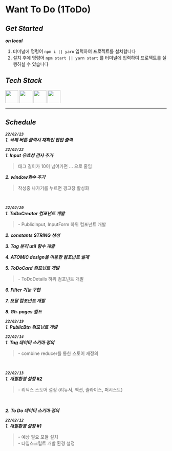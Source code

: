 # Want To Do (1ToDo)

## _Get Started_

***on local***
1. 터미널에 명령어 `npm i || yarn` 입력하여 프로젝트를 설치합니다<br>
2. 설치 후에 명령어 `npm start || yarn start` 를 터미널에 입력하여 프로젝트를 실행하실 수 있습니다<br>

## _Tech Stack_

<div>
  <img width="40" height="40" src="https://user-images.githubusercontent.com/82315118/146652190-f113fe0f-6432-481e-9c9b-b1869ddc67c7.png">
  <img width="40" height="40" src="https://user-images.githubusercontent.com/82315118/146652259-5c3b7a73-854c-40cc-bedd-f9a36f7ba664.png">
  <img width="40" height="40" src="https://user-images.githubusercontent.com/82315118/148469158-5150ccf7-c857-4fa6-90ee-4d22fc4ffd6c.png">
  <img width="40" height="40" src="https://user-images.githubusercontent.com/82315118/153709482-4c2766f3-ac4e-4af5-a55b-dab205f6f885.png">
</div>

<hr>

## _Schedule_

***`22/02/23`***<br>
***1. 삭제 버튼 클릭시 재확인 팝업 출력***
<br>

***`22/02/22`***<br>
***1. Input 유효성 검사 추가***
> 태그 길이가 10이 넘어가면 ... 으로 줄임

***2. window함수 추가***
> 작성중 나가기를 누르면 경고창 활성화
<br>

***`22/02/20`***<br>
***1. ToDoCreator 컴포넌트 개발***
> \- PublicInput, InputForm 하위 컴포넌트 개발

***2. constants STRING 생성***

***3. Tag 분리 util 함수 개발***

***4. ATOMIC design을 이용한 컴포넌트 설계***

***5. ToDoCard 컴포넌트 개발***
> \- ToDoDetails 하위 컴포넌트 개발

***6. Filter 기능 구현***

***7. 모달 컴포넌트 개발***

***8. Gh-pages 빌드***
<br>

***`22/02/19`***<br>
***1. PublicBtn 컴포넌트 개발***
<br>

***`22/02/14`***<br>
***1. Tag 데이터 스키마 정의***
> \- combine reducer를 통한 스토어 재정의
<br>

***`22/02/13`***<br>
***1. 개발환경 설정 #2***
> \- 리덕스 스토어 설정 (리듀서, 액션, 슬라이스, 퍼시스트)
<br>

***2. To Do 데이터 스키마 정의***

***`22/02/12`***<br>
***1. 개발환경 설정 #1***
> \- 예상 필요 모듈 설치<br> - 타입스크립트 개발 환경 설정